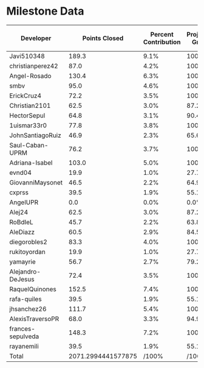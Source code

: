 # Milestone Data

| Developer | Points Closed | Percent Contribution | Projected Grade | Lecture Topic Tasks |
| --------- | ------------- | -------------------- | --------------- | ------------------- |
| Javi510348 | 189.3 | 9.1% | 100.0% | 3 |
| christianperez42 | 87.0 | 4.2% | 100.0% | 2 |
| Angel-Rosado | 130.4 | 6.3% | 100.0% | 3 |
| smbv | 95.0 | 4.6% | 100.0% | 2 |
| ErickCruz4 | 72.2 | 3.5% | 100.0% | 3 |
| Christian2101 | 62.5 | 3.0% | 87.2% | 3 |
| HectorSepul | 64.8 | 3.1% | 90.4% | 3 |
| 1uismar33r0 | 77.8 | 3.8% | 100.0% | 3 |
| JohnSantiagoRuiz | 46.9 | 2.3% | 65.6% | 3 |
| Saul-Caban-UPRM | 76.2 | 3.7% | 100.0% | 3 |
| Adriana-Isabel | 103.0 | 5.0% | 100.0% | 2 |
| evnd04 | 19.9 | 1.0% | 27.7% | 2 |
| GiovanniMaysonet | 46.5 | 2.2% | 64.9% | 2 |
| cxprss | 39.5 | 1.9% | 55.1% | 3 |
| AngelUPR | 0.0 | 0.0% | 0.0% | 0 |
| Alej24 | 62.5 | 3.0% | 87.2% | 3 |
| RoBdIeL | 45.7 | 2.2% | 63.8% | 0 |
| AleDiazz | 60.5 | 2.9% | 84.5% | 3 |
| diegorobles2 | 83.3 | 4.0% | 100.0% | 3 |
| rukitoyordan | 19.9 | 1.0% | 27.7% | 2 |
| yamayrie | 56.7 | 2.7% | 79.2% | 3 |
| Alejandro-DeJesus | 72.4 | 3.5% | 100.0% | 3 |
| RaquelQuinones | 152.5 | 7.4% | 100.0% | 3 |
| rafa-quiles | 39.5 | 1.9% | 55.1% | 3 |
| jhsanchez26 | 111.7 | 5.4% | 100.0% | 3 |
| AlexisTraversoPR | 68.0 | 3.3% | 94.9% | 3 |
| frances-sepulveda | 148.3 | 7.2% | 100.0% | 3 |
| rayanemili | 39.5 | 1.9% | 55.1% | 3 |
| Total | 2071.2994441577875 | /100% | /100% | 72 |
